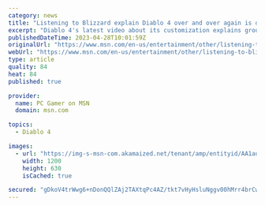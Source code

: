 ```yaml
---
category: news
title: "Listening to Blizzard explain Diablo 4 over and over again is driving me mad"
excerpt: "Diablo 4's latest video about its customization explains groundbreaking info like how you can choose different hairstyles for your characters and spend skill points to create a unique build. Blizzard is spending this precious time to let us know some of t"
publishedDateTime: 2023-04-28T10:01:59Z
originalUrl: "https://www.msn.com/en-us/entertainment/other/listening-to-blizzard-explain-diablo-4-over-and-over-again-is-driving-me-mad/ar-AA1auKah"
webUrl: "https://www.msn.com/en-us/entertainment/other/listening-to-blizzard-explain-diablo-4-over-and-over-again-is-driving-me-mad/ar-AA1auKah"
type: article
quality: 84
heat: 84
published: true

provider:
  name: PC Gamer on MSN
  domain: msn.com

topics:
  - Diablo 4

images:
  - url: "https://img-s-msn-com.akamaized.net/tenant/amp/entityid/AA1auCFg.img?h=630&w=1200&m=6&q=60&o=t&l=f&f=jpg"
    width: 1200
    height: 630
    isCached: true

secured: "gDkoV4trWwg6+nDonQQlZAj2TAXtqPc4AZ/tkt7vHyHsluNggv00hMrr4brCwdSBTLK+4FkXCI4DYlw58n4CFyH4QkAtVtbleaxeEX3QASIJOWJUHvm3IAnlTzkL+d1X1Esb2+dWqz66kuQ2yLmjdsYoNg/Wwlzrys102V4IeH5r4h6tVaG3/LnNjUhNZS5SxiimhoMYOyut07i2AXipebYn+iXLpueNc5cGY4WJje9E7YSG4CbPkCIfP9518Ge+plQBonNz1IQ3alDMAe5aQfItUuywvHcM6bvpIk7UJYp4Rd1JacE1PnONJhzpiyy7fvk7tJxAxQdaaE8TsQ/fjtyhktxCJByCl7UhM/Vk3ms=;2ncG0nmRsMBxVHdSlBc99Q=="
---
```


